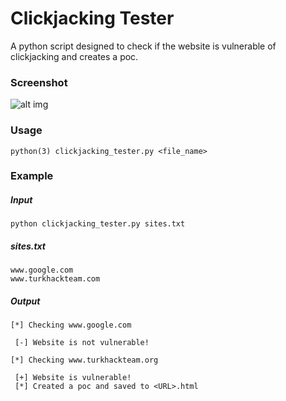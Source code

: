 # Clickjacking Tester

A python script designed to check if the website is vulnerable of clickjacking and creates a poc.

### Screenshot
![alt img](https://github.com/nig/Clickjacking-Tester/blob/master/screenshot.PNG)

### Usage

```
python(3) clickjacking_tester.py <file_name>
```

### Example

##### Input

```
python clickjacking_tester.py sites.txt
```

##### sites.txt

```
www.google.com
www.turkhackteam.com
```

##### Output

```
[*] Checking www.google.com

 [-] Website is not vulnerable!

[*] Checking www.turkhackteam.org

 [+] Website is vulnerable!
 [*] Created a poc and saved to <URL>.html
```
